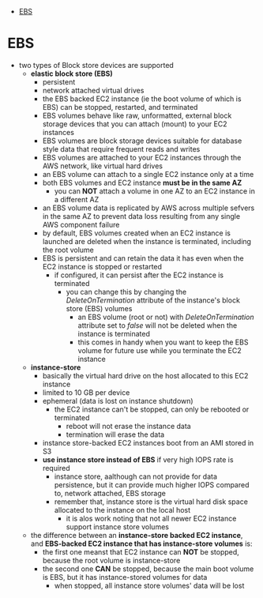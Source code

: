 -   [EBS](#ebs)

# EBS

-   two types of Block store devices are supported
    -   **elastic block store (EBS)**
        -   persistent
        -   network attached virtual drives
        -   the EBS backed EC2 instance (ie the boot volume of which is EBS) can be stopped, restarted, and terminated
        -   EBS volumes behave like raw, unformatted, external block storage devices that you can attach (mount) to your EC2 instances
        -   EBS volumes are block storage devices suitable for database style data that require frequent reads and writes
        -   EBS volumes are attached to your EC2 instances through the AWS network, like virtual hard drives
        -   an EBS volume can attach to a single EC2 instance only at a time
        -   both EBS volumes and EC2 instance **must be in the same AZ**
            -   you can **NOT** attach a volume in one AZ to an EC2 instance in a different AZ
        -   an EBS volume data is replicated by AWS across multiple sefvers in the same AZ to prevent data loss resulting from any single AWS component failure
        -   by default, EBS volumes created when an EC2 instance is launched are deleted when the instance is terminated, including the root volume
        -   EBS is persistent and can retain the data it has even when the EC2 instance is stopped or restarted
            -   if configured, it can persist after the EC2 instance is terminated
                -   you can change this by changing the _DeleteOnTermination_ attribute of the instance's block store (EBS) volumes
                    -   an EBS volume (root or not) with _DeleteOnTermination_ attribute set to _false_ will not be deleted when the instance is terminated
                    -   this comes in handy when you want to keep the EBS volume for future use while you terminate the EC2 instance
    -   **instance-store**
        -   basically the virtual hard drive on the host allocated to this EC2 instance
        -   limited to 10 GB per device
        -   ephemeral (data is lost on instance shutdown)
            -   the EC2 instance can't be stopped, can only be rebooted or terminated
                -   reboot will not erase the instance data
                -   termination will erase the data
        -   instance store-backed EC2 instances boot from an AMI stored in S3
        -   **use instance store instead of EBS** if very high IOPS rate is required
            -   instance store, aalthough can not provide for data persistence, but it can provide much higher IOPS compared to, network attached, EBS storage
            -   remember that, instance store is the virtual hard disk space allocated to the instance on the local host
                -   it is alos work noting that not all newer EC2 instance support instance store volumes
    -   the difference between an **instance-store backed EC2 instance**, and **EBS-backed EC2 instance that has instance-store volumes** is:
        -   the first one meanst that EC2 instance can **NOT** be stopped, because the root volume is instance-store
        -   the second one **CAN** be stopped, because the main boot volume is EBS, but it has instance-stored volumes for data
            -   when stopped, all instance store volumes' data will be lost
